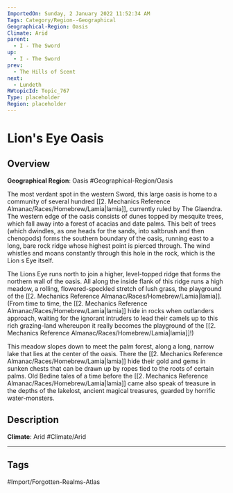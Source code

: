 ```yaml
---
ImportedOn: Sunday, 2 January 2022 11:52:34 AM
Tags: Category/Region--Geographical
Geographical-Region: Oasis
Climate: Arid
parent:
  - I - The Sword
up:
  - I - The Sword
prev:
  - The Hills of Scent
next:
  - Lundeth
RWtopicId: Topic_767
Type: placeholder
Region: placeholder
---
```

# Lion's Eye Oasis
## Overview
**Geographical Region**: Oasis
#Geographical-Region/Oasis

The most verdant spot in the western Sword, this large oasis is home to a community of several hundred [[2. Mechanics Reference Almanac/Races/Homebrew/Lamia|lamia]], currently ruled by The Glaendra. The western edge of the oasis consists of dunes topped by mesquite trees, which fall away into a forest of acacias and date palms. This belt of trees (which dwindles, as one heads for the sands, into saltbrush and then chenopods) forms the southern boundary of the oasis, running east to a long, bare rock ridge whose highest point is pierced through. The wind whistles and moans constantly through this hole in the rock, which is the Lion s Eye itself.

The Lions Eye runs north to join a higher, level-topped ridge that forms the northern wall of the oasis. All along the inside flank of this ridge runs a high meadow, a rolling, flowered-speckled stretch of lush grass, the playground of the [[2. Mechanics Reference Almanac/Races/Homebrew/Lamia|lamia]]. (From time to time, the [[2. Mechanics Reference Almanac/Races/Homebrew/Lamia|lamia]] hide in rocks when outlanders approach, waiting for the ignorant intruders to lead their camels up to this rich grazing-land whereupon it really becomes the playground of the [[2. Mechanics Reference Almanac/Races/Homebrew/Lamia|lamia]]!)

This meadow slopes down to meet the palm forest, along a long, narrow lake that lies at the center of the oasis. There the [[2. Mechanics Reference Almanac/Races/Homebrew/Lamia|lamia]] hide their gold and gems in sunken chests that can be drawn up by ropes tied to the roots of certain palms. Old Bedine tales of a time before the [[2. Mechanics Reference Almanac/Races/Homebrew/Lamia|lamia]] came also speak of treasure in the depths of the lakelost, ancient magical treasures, guarded by horrific water-monsters.

## Description
**Climate**: Arid
#Climate/Arid


---
## Tags
#Import/Forgotten-Realms-Atlas

